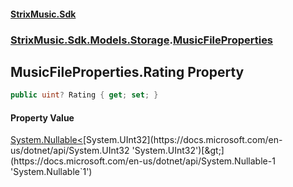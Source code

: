 #### [StrixMusic.Sdk](./index.md 'index')
### [StrixMusic.Sdk.Models.Storage](./StrixMusic-Sdk-Models-Storage.md 'StrixMusic.Sdk.Models.Storage').[MusicFileProperties](./StrixMusic-Sdk-Models-Storage-MusicFileProperties.md 'StrixMusic.Sdk.Models.Storage.MusicFileProperties')
## MusicFileProperties.Rating Property
```csharp
public uint? Rating { get; set; }
```
#### Property Value
[System.Nullable&lt;](https://docs.microsoft.com/en-us/dotnet/api/System.Nullable-1 'System.Nullable`1')[System.UInt32](https://docs.microsoft.com/en-us/dotnet/api/System.UInt32 'System.UInt32')[&gt;](https://docs.microsoft.com/en-us/dotnet/api/System.Nullable-1 'System.Nullable`1')  
